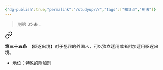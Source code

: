 ```yaml
---
{"dg-publish":true,"permalink":"/studyup///","tags":["知识点","刑法"]}
---
```


>刑第 35 条：
<div class="transclusion internal-embed is-loaded"><a class="markdown-embed-link" href="/////#t35" aria-label="Open link"><svg xmlns="http://www.w3.org/2000/svg" width="24" height="24" viewBox="0 0 24 24" fill="none" stroke="currentColor" stroke-width="2" stroke-linecap="round" stroke-linejoin="round" class="svg-icon lucide-link"><path d="M10 13a5 5 0 0 0 7.54.54l3-3a5 5 0 0 0-7.07-7.07l-1.72 1.71"></path><path d="M14 11a5 5 0 0 0-7.54-.54l-3 3a5 5 0 0 0 7.07 7.07l1.71-1.71"></path></svg></a><div class="markdown-embed">



**第三十五条**　【驱逐出境】对于犯罪的外国人，可以独立适用或者附加适用驱逐出境。 

</div></div>


- 地位：特殊的附加刑